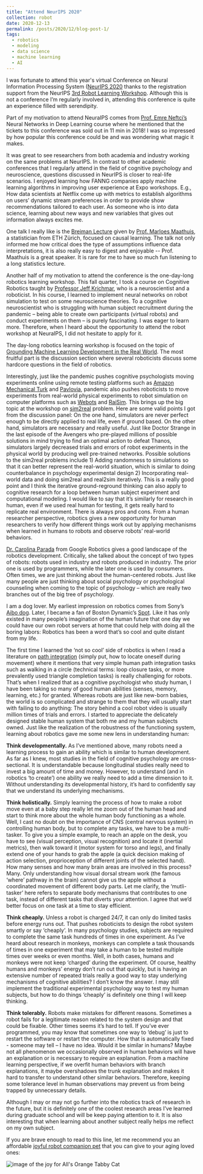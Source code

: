 ```yaml
---
title: "Attend NeurIPS 2020"
collection: robot
date: 2020-12-13
permalink: /posts/2020/12/blog-post-1/
tags:
  - robotics
  - modeling
  - data science
  - machine learning
  - AI
---
```


I was fortunate to attend this year's virtual Conference on Neural Information Processing System ([NeurIPS 2020](https://nips.cc/) thanks to the registration support from the NeurIPS [3rd Robot Learning Workshop](http://www.robot-learning.ml/2020/). Although this is not a conference I’m regularly involved in, attending this conference is quite an experience filled with serendipity. 

Part of my motivation to attend NeuraIPS comes from [Prof. Emre Neftci’s](https://nmi-lab.org/authors/eneftci/) Neural Networks in Deep Learning course where he mentioned that the tickets to this conference was sold out in 11 min in 2018! I was so impressed by how popular this conference could be and was wondering what magic it makes. 

It was great to see researchers from both academia and industry working on the same problems at NeurIPS. In contrast to other academic conferences that I regularly attend in the field of cognitive psychology and neuroscience, questions discussed in NeurIPS is closer to real-life scenarios. I enjoyed learning how FANNG companies apply machine learning algorithms in improving user experience at Expo workshops. E.g., How data scientists at Netflix come up with metrics to establish algorithms on users’ dynamic stream preferences in order to provide show recommendations tailored to each user. As someone who is into data science, learning about new ways and new variables that gives out information always excites me.

One talk I really like is the [Breiman Lecture](https://neurips.cc/virtual/2020/public/invited_16169.html) given by [Prof. Marloes Maathuis](https://stat.ethz.ch/~mmarloes/), a statistician from ETH Zürich, focused on causal learning. The talk not only informed me how critical does the type of assumptions influence data interpretations, it is also really easy to digest and enjoyable -- Prof. Maathuis is a great speaker. It is rare for me to have so much fun listening to a long statistics lecture.

Another half of my motivation to attend the conference is the one-day-long robotics learning workshop. This fall quarter, I took a course on Cognitive Robotics taught by [Professor Jeff Krichmar](http://www.socsci.uci.edu/~jkrichma/), who is a neuroscientist and a roboticist. In his course, I learned to implement neural networks on robot simulation to test on some neuroscience theories. To a cognitive neuroscientist who is struggling with human subject recruitment during the pandemic – being able to create own participants (virtual robots) and conduct experiments on them – is purely fascinating. I was eager to learn more. Therefore, when I heard about the opportunity to attend the robot workshop at NeuraIPS, I did not hesitate to apply for it. 

The day-long robotics learning workshop is focused on the topic of [Grounding Machine Learning Development in the Real World](http://www.robot-learning.ml/2020/). The most fruitful part is the discussion section where several roboticists discuss some hardcore questions in the field of robotics. 

Interestingly, just like the pandemic pushes cognitive psychologists moving experiments online using remote testing platforms such as [Amazon Mechanical Turk](https://www.mturk.com/) and [Pavlovia](https://pavlovia.org/), pandemic also pushes roboticists to move experiments from real-world physical experiments to robot simulation on computer platforms such as [Webots](https://cyberbotics.com/) and [RaiSim](https://raisim.com/). This brings up the big topic at the workshop on [sim2real](https://ai.stackexchange.com/questions/15903/what-are-sim2sim-sim2real-and-real2real) problem. Here are some valid points I got from the discussion panel: On the one hand, simulators are never perfect enough to be directly applied to real life, even if ground based. On the other hand, simulators are necessary and really useful. Just like Doctor Strange in the last episode of the Avengers who pre-played millions of possible solutions in mind trying to find an optimal action to defeat Thanos, simulators largely decreased trials and errors of robot experiments in the physical world by producing well pre-trained networks. Possible solutions to the sim2real problems include 1) Adding randomness to simulations so that it can better represent the real-world situation, which is similar to doing counterbalance in psychology experimental design 2) Incorporating real-world data and doing sim2real and real2sim iteratively. This is a really good point and I think the iterative ground-reground thinking can also apply to cognitive research for a loop between human subject experiment and computational modeling. I would like to say that it’s similarly for research in human, even if we used real human for testing, it gets really hard to replicate real environment. There is always pros and cons. From a human researcher perspective, robotics gives a new opportunity for human researchers to verify how different things work out by applying mechanisms when learned in humans to robots and observe robots’ real-world behaviors. 

[Dr. Carolina Parada](https://research.google/people/CarolinaParada/) from Google Robotics gives a good landscape of the robotics development. Critically, she talked about the concept of two types of robots: robots used in industry and robots produced in industry. The prior one is used by programmers, while the later one is used by consumers. Often times, we are just thinking about the human-centered robots. Just like many people are just thinking about social psychology or psychological counseling when coming to the topic of psychology – which are really two branches out of the big tree of psychology.

I am a dog lover. My earliest impression on robotics comes from Sony’s [Aibo dog](https://us.aibo.com/). Later, I became a fan of Boston Dynamic’s [Spot](https://www.bostondynamics.com/spot). Like it has only existed in many people’s imagination of the human future that one day we could have our own robot servers at home that could help with doing all the boring labors: Robotics has been a word that’s so cool and quite distant from my life.

The first time I learned the ‘not so cool’ side of robotics is when I read a literature on [path integration](https://www.sciencedirect.com/topics/neuroscience/path-integration#:~:text=Path%20integration%20is%20currently%20defined,Whishaw%20and%20Wallace%2C%202003) (simply put, how to locate oneself during movement) where it mentions that very simple human path integration tasks such as walking in a circle (technical terms: loop closure tasks, or more prevalently used triangle completion tasks) is really challenging for robots. That’s when I realized that as a cognitive psychologist who study human, I have been taking so many of good human abilities (senses, memory, learning, etc.) for granted. Whereas robots are just like new-born babies, the world is so complicated and strange to them that they will usually start with failing to do anything: The story behind a cool robot video is usually million times of trials and errors. I started to appreciate the delicately designed stable human system that both me and my human subjects owned. Just like the realization of the robustness of the functioning system, learning about robotics gave me some new lens in understanding human:

**Think developmentally.** As I’ve mentioned above, many robots need a learning process to gain an ability which is similar to human development. As far as I knew, most studies in the field of cognitive psychology are cross-sectional. It is understandable because longitudinal studies really need to invest a big amount of time and money. However, to understand (and in robotics ‘to create’) one ability we really need to add a time dimension to it. Without understanding its developmental history, it’s hard to confidently say that we understand its underlying mechanisms.

**Think holistically.** Simply learning the process of how to make a robot move even at a baby step really let me zoom out of the human head and start to think more about the whole human body functioning as a whole. Well, I cast no doubt on the importance of CNS (central nervous system) in controlling human body, but to complete any tasks, we have to be a multi-tasker. To give you a simple example, to reach an apple on the desk, you have to see (visual perception, visual recognition) and locate it (inertial metrics), then walk toward it (motor system for torso and legs), and finally extend one of your hands to grab the apple (a quick decision making of action selection, proprioception of different joints of the selected hand). How many senses and how many brain areas are involved in this process? Many. Only understanding how visual dorsal stream work (the famous ‘where’ pathway in the brain) cannot give us the apple without a coordinated movement of different body parts. Let me clarify, the ‘mutli-tasker’ here refers to separate body mechanisms that contributes to one task, instead of different tasks that diverts your attention. I agree that we’d better focus on one task at a time to stay efficient.

**Think cheaply.** Unless a robot is charged 24/7, it can only do limited tasks before energy runs out. That pushes roboticists to design the robot system smartly or say ‘cheaply’. In many psychology studies, subjects are required to complete the same task hundreds of times in one experiment. As I’ve heard about research in monkeys, monkeys can complete a task thousands of times in one experiment that may take a human to be tested multiple times over weeks or even months. Well, in both cases, humans and monkeys were not keep ‘charged’ during the experiment. Of course, healthy humans and monkeys’ energy don’t run out that quickly, but is having an extensive number of repeated trials really a good way to stay underlying mechanisms of cognitive abilities? I don’t know the answer. I may still implement the traditional experimental psychology way to test my human subjects, but how to do things ‘cheaply’ is definitely one thing I will keep thinking.

**Think tolerably.** Robots make mistakes for different reasons. Sometimes a robot fails for a legitimate reason related to the system design and that could be fixable. Other times seems it’s hard to tell. If you’ve ever programmed, you may know that sometimes one way to ‘debug’ is just to restart the software or restart the computer. How that is automatically fixed - someone may tell – I have no idea. Would it be similar in humans? Maybe not all phenomenon we occasionally observed in human behaviors will have an explanation or is necessary to require an explanation. From a machine learning perspective, if we overfit human behaviors with branch explanations, it maybe overshadows the trunk explanation and makes it hard to transfer to understand other similar behaviors. Therefore, keeping some tolerance level in human observations may prevent us from being trapped by unnecessary details.

Although I may or may not go further into the robotics track of research in the future, but it is definitely one of the coolest research areas I’ve learned during graduate school and will be keep paying attention to it. It is also interesting that when learning about another subject really helps me reflect on my own subject.

If you are brave enough to read to this line, let me recommend you an affordable [joyful robot companion pet](https://www.amazon.com/Ageless-Innovation-Companion-Lifelike-Realistic/dp/B017JQQ01A/ref=asc_df_B017JQQ01A/?tag=hyprod-20&linkCode=df0&hvadid=198094601269&hvpos=&hvnetw=g&hvrand=16208747439241281335&hvpone=&hvptwo=&hvqmt=&hvdev=c&hvdvcmdl=&hvlocint=&hvlocphy=9031531&hvtargid=pla-367817232708&psc=1) that you can give to your aging loved ones: 



![image of the joy for All's Orange Tabby Cat](https://raw.githubusercontent.com/LilianYou/LilianYou.github.io/master/images/robotcat.png)
